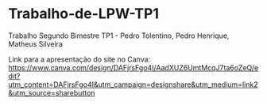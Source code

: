 # Trabalho-de-LPW-TP1
Trabalho Segundo Bimestre TP1 - Pedro Tolentino, Pedro Henrique, Matheus Silveira

Link para a apresentação do site no Canva: https://www.canva.com/design/DAFjrsFgo4I/AadXUZ6UmtMcqJ7ta6oZeQ/edit?utm_content=DAFjrsFgo4I&utm_campaign=designshare&utm_medium=link2&utm_source=sharebutton

